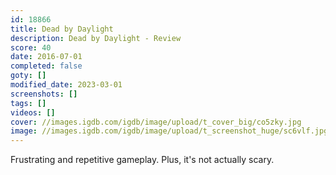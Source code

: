 ```yaml
---
id: 18866
title: Dead by Daylight
description: Dead by Daylight - Review
score: 40
date: 2016-07-01
completed: false
goty: []
modified_date: 2023-03-01
screenshots: []
tags: []
videos: []
cover: //images.igdb.com/igdb/image/upload/t_cover_big/co5zky.jpg
image: //images.igdb.com/igdb/image/upload/t_screenshot_huge/sc6vlf.jpg
---
```

Frustrating and repetitive gameplay. Plus, it's not actually scary.